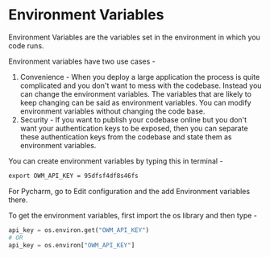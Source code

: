 # Environment Variables

Environment Variables are the variables set in the environment in which you code runs.

Environment variables have two use cases -

1. Convenience - When you deploy a large application the process is quite complicated and you don't want to mess with the codebase. Instead you can change the environment variables. The variables that are likely to keep changing can be said as environment variables. You can modify environment variables without changing the code base.
2. Security - If you want to publish your codebase online but you don't want your authentication keys to be exposed, then you can separate these authentication keys from the codebase and state them as environment variables.

You can create environment variables by typing this in terminal -
```cmd
export OWM_API_KEY = 95dfsf4df8s46fs
```

For Pycharm, go to Edit configuration and the add Environment variables there.

To get the environment variables, first import the os library and then type -
```python
api_key = os.environ.get("OWM_API_KEY")
# OR
api_key = os.environ["OWM_API_KEY"]
```